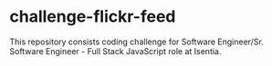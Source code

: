 # challenge-flickr-feed
This repository consists coding challenge for Software Engineer/Sr. Software Engineer - Full Stack JavaScript role at Isentia.
